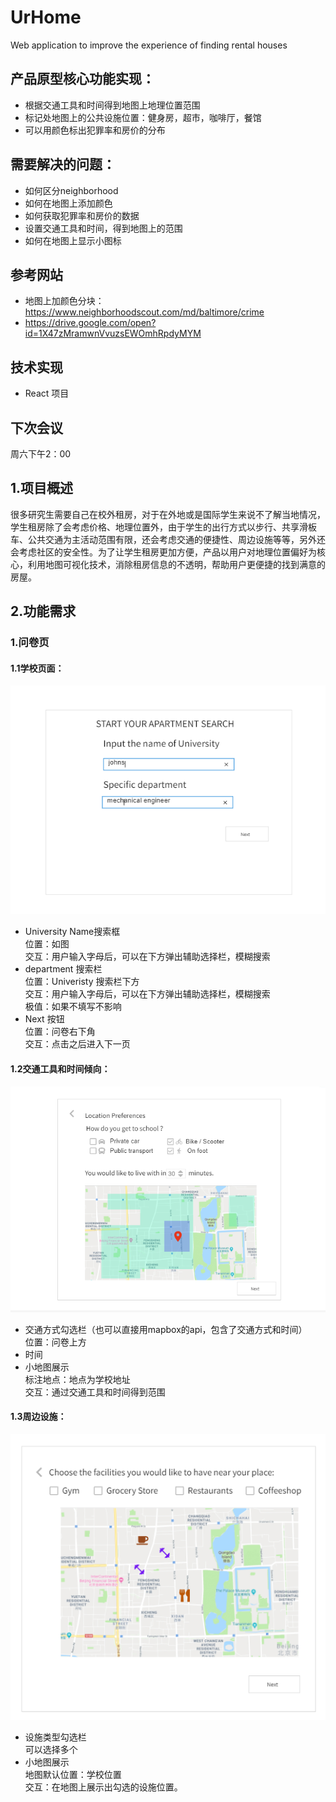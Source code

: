 # UrHome
Web application to improve the experience of finding rental houses


## 产品原型核心功能实现：
- 根据交通工具和时间得到地图上地理位置范围
- 标记处地图上的公共设施位置：健身房，超市，咖啡厅，餐馆
- 可以用颜色标出犯罪率和房价的分布


## 需要解决的问题：
- 如何区分neighborhood
- 如何在地图上添加颜色
- 如何获取犯罪率和房价的数据
- 设置交通工具和时间，得到地图上的范围
- 如何在地图上显示小图标

## 参考网站
- 地图上加颜色分块：https://www.neighborhoodscout.com/md/baltimore/crime
- https://drive.google.com/open?id=1X47zMramwnVvuzsEWOmhRpdyMYM

## 技术实现
- React 项目

## 下次会议
周六下午2：00

## 1.项目概述
  很多研究生需要自己在校外租房，对于在外地或是国际学生来说不了解当地情况，学生租房除了会考虑价格、地理位置外，由于学生的出行方式以步行、共享滑板车、公共交通为主活动范围有限，还会考虑交通的便捷性、周边设施等等，另外还会考虑社区的安全性。为了让学生租房更加方便，产品以用户对地理位置偏好为核心，利用地图可视化技术，消除租房信息的不透明，帮助用户更便捷的找到满意的房屋。    

## 2.功能需求  
### 1.问卷页 
  #### 1.1学校页面：  
  ![](doc/schools.png)
  - University Name搜索框  
  位置：如图  
  交互：用户输入字母后，可以在下方弹出辅助选择栏，模糊搜索  
  - department 搜索栏  
  位置：Univeristy 搜索栏下方  
  交互：用户输入字母后，可以在下方弹出辅助选择栏，模糊搜索  
  极值：如果不填写不影响  
  - Next 按钮  
  位置：问卷右下角  
  交互：点击之后进入下一页  
  
  #### 1.2交通工具和时间倾向：  
  ![](doc/traffic.jpg)   
  - 交通方式勾选栏（也可以直接用mapbox的api，包含了交通方式和时间）  
  位置：问卷上方  
  - 时间  
  - 小地图展示  
  标注地点：地点为学校地址  
  交互：通过交通工具和时间得到范围    
  #### 1.3周边设施：  
  ![](doc/facilities.png)  
  - 设施类型勾选栏  
  可以选择多个
  - 小地图展示  
  地图默认位置：学校位置  
  交互：在地图上展示出勾选的设施位置。  
  

